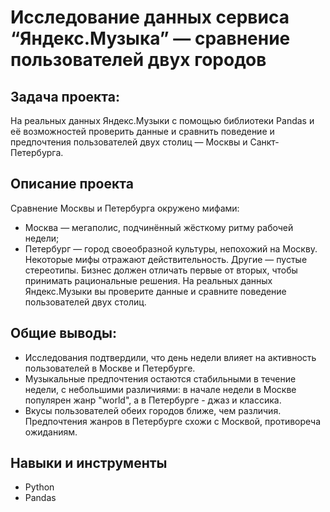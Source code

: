 # Исследование данных сервиса “Яндекс.Музыка” — сравнение пользователей двух городов

## Задача проекта:
На реальных данных Яндекс.Музыки c помощью библиотеки Pandas и её возможностей проверить данные и сравнить поведение и предпочтения пользователей двух столиц — Москвы и Санкт-Петербурга.

## Описание  проекта
Сравнение Москвы и Петербурга окружено мифами:
- Москва — мегаполис, подчинённый жёсткому ритму рабочей недели;
- Петербург — город своеобразной культуры, непохожий на Москву.
Некоторые мифы отражают действительность. Другие — пустые стереотипы. Бизнес должен отличать первые от вторых, чтобы принимать рациональные решения. На реальных данных Яндекс.Музыки вы проверите данные и сравните поведение пользователей двух столиц.


## Общие выводы:
- Исследования подтвердили, что день недели влияет на активность пользователей в Москве и Петербурге.
- Музыкальные предпочтения остаются стабильными в течение недели, с небольшими различиями: в начале недели в Москве популярен жанр "world", а в Петербурге - джаз и классика.
- Вкусы пользователей обеих городов ближе, чем различия. Предпочтения жанров в Петербурге схожи с Москвой, противореча ожиданиям.

## Навыки и инструменты
- Python
- Pandas
